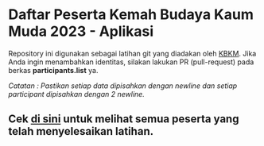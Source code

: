 # Daftar Peserta Kemah Budaya Kaum Muda 2023 - Aplikasi

Repository ini digunakan sebagai latihan git yang diadakan oleh [KBKM](https://kbkm.kemdikbud.go.id/).
Jika Anda ingin menambahkan identitas, silakan lakukan PR (pull-request) pada berkas **participants.list** ya.

_Catatan : Pastikan setiap data dipisahkan dengan newline dan setiap participant dipisahkan dengan 2 newline._

## Cek [di sini](https://diakalinlabib.github.io/KemahBudaya2023/) untuk melihat semua peserta yang telah menyelesaikan latihan.
